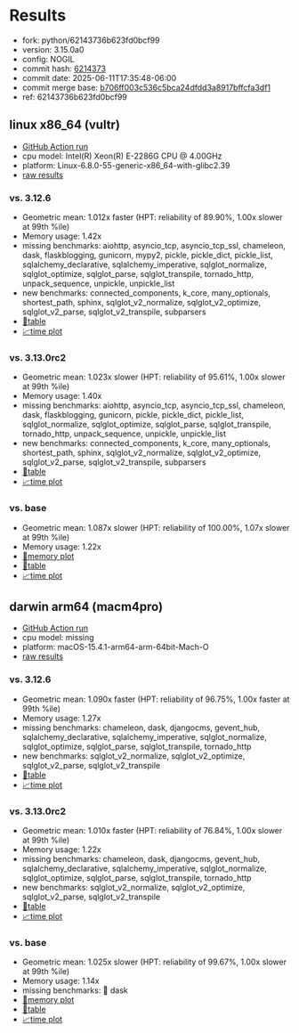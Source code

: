 # Results

- fork: python/62143736b623fd0bcf99
- version: 3.15.0a0
- config: NOGIL
- commit hash: [6214373](https://github.com/python/cpython/commit/6214373)
- commit date: 2025-06-11T17:35:48-06:00
- commit merge base: [b706ff003c536c5bca24dfdd3a8917bffcfa3df1](https://github.com/python/cpython/commit/b706ff003c536c5bca24dfdd3a8917bffcfa3df1)
- ref: 62143736b623fd0bcf99

## linux x86_64 (vultr)

- [GitHub Action run](https://github.com/facebookexperimental/free-threading-benchmarking/actions/runs/15598636887)
- cpu model: Intel(R) Xeon(R) E-2286G CPU @ 4.00GHz
- platform: Linux-6.8.0-55-generic-x86_64-with-glibc2.39
- [raw results](bm-20250611-vultr-x86_64-python-62143736b623fd0bcf99-3.15.0a0-6214373.json)

### vs. 3.12.6

- Geometric mean: 1.012x faster (HPT: reliability of 89.90%, 1.00x slower at 99th %ile)
- Memory usage: 1.42x
- missing benchmarks: aiohttp, asyncio_tcp, asyncio_tcp_ssl, chameleon, dask, flaskblogging, gunicorn, mypy2, pickle, pickle_dict, pickle_list, sqlalchemy_declarative, sqlalchemy_imperative, sqlglot_normalize, sqlglot_optimize, sqlglot_parse, sqlglot_transpile, tornado_http, unpack_sequence, unpickle, unpickle_list
- new benchmarks: connected_components, k_core, many_optionals, shortest_path, sphinx, sqlglot_v2_normalize, sqlglot_v2_optimize, sqlglot_v2_parse, sqlglot_v2_transpile, subparsers
- [📄table](bm-20250611-vultr-x86_64-python-62143736b623fd0bcf99-3.15.0a0-6214373-vs-3.12.6.md)
- [📈time plot](bm-20250611-vultr-x86_64-python-62143736b623fd0bcf99-3.15.0a0-6214373-vs-3.12.6.svg)

### vs. 3.13.0rc2

- Geometric mean: 1.023x slower (HPT: reliability of 95.61%, 1.00x slower at 99th %ile)
- Memory usage: 1.40x
- missing benchmarks: aiohttp, asyncio_tcp, asyncio_tcp_ssl, chameleon, dask, flaskblogging, gunicorn, pickle, pickle_dict, pickle_list, sqlglot_normalize, sqlglot_optimize, sqlglot_parse, sqlglot_transpile, tornado_http, unpack_sequence, unpickle, unpickle_list
- new benchmarks: connected_components, k_core, many_optionals, shortest_path, sphinx, sqlglot_v2_normalize, sqlglot_v2_optimize, sqlglot_v2_parse, sqlglot_v2_transpile, subparsers
- [📄table](bm-20250611-vultr-x86_64-python-62143736b623fd0bcf99-3.15.0a0-6214373-vs-3.13.0rc2.md)
- [📈time plot](bm-20250611-vultr-x86_64-python-62143736b623fd0bcf99-3.15.0a0-6214373-vs-3.13.0rc2.svg)

### vs. base

- Geometric mean: 1.087x slower (HPT: reliability of 100.00%, 1.07x slower at 99th %ile)
- Memory usage: 1.22x
- [🧠memory plot](bm-20250611-vultr-x86_64-python-62143736b623fd0bcf99-3.15.0a0-6214373-vs-base-mem.svg)
- [📄table](bm-20250611-vultr-x86_64-python-62143736b623fd0bcf99-3.15.0a0-6214373-vs-base.md)
- [📈time plot](bm-20250611-vultr-x86_64-python-62143736b623fd0bcf99-3.15.0a0-6214373-vs-base.svg)

## darwin arm64 (macm4pro)

- [GitHub Action run](https://github.com/facebookexperimental/free-threading-benchmarking/actions/runs/15598636887)
- cpu model: missing
- platform: macOS-15.4.1-arm64-arm-64bit-Mach-O
- [raw results](bm-20250611-macm4pro-arm64-python-62143736b623fd0bcf99-3.15.0a0-6214373.json)

### vs. 3.12.6

- Geometric mean: 1.090x faster (HPT: reliability of 96.75%, 1.00x faster at 99th %ile)
- Memory usage: 1.27x
- missing benchmarks: chameleon, dask, djangocms, gevent_hub, sqlalchemy_declarative, sqlalchemy_imperative, sqlglot_normalize, sqlglot_optimize, sqlglot_parse, sqlglot_transpile, tornado_http
- new benchmarks: sqlglot_v2_normalize, sqlglot_v2_optimize, sqlglot_v2_parse, sqlglot_v2_transpile
- [📄table](bm-20250611-macm4pro-arm64-python-62143736b623fd0bcf99-3.15.0a0-6214373-vs-3.12.6.md)
- [📈time plot](bm-20250611-macm4pro-arm64-python-62143736b623fd0bcf99-3.15.0a0-6214373-vs-3.12.6.svg)

### vs. 3.13.0rc2

- Geometric mean: 1.010x faster (HPT: reliability of 76.84%, 1.00x slower at 99th %ile)
- Memory usage: 1.22x
- missing benchmarks: chameleon, dask, djangocms, gevent_hub, sqlalchemy_declarative, sqlalchemy_imperative, sqlglot_normalize, sqlglot_optimize, sqlglot_parse, sqlglot_transpile, tornado_http
- new benchmarks: sqlglot_v2_normalize, sqlglot_v2_optimize, sqlglot_v2_parse, sqlglot_v2_transpile
- [📄table](bm-20250611-macm4pro-arm64-python-62143736b623fd0bcf99-3.15.0a0-6214373-vs-3.13.0rc2.md)
- [📈time plot](bm-20250611-macm4pro-arm64-python-62143736b623fd0bcf99-3.15.0a0-6214373-vs-3.13.0rc2.svg)

### vs. base

- Geometric mean: 1.025x slower (HPT: reliability of 99.67%, 1.00x slower at 99th %ile)
- Memory usage: 1.14x
- missing benchmarks: 🔴 dask
- [🧠memory plot](bm-20250611-macm4pro-arm64-python-62143736b623fd0bcf99-3.15.0a0-6214373-vs-base-mem.svg)
- [📄table](bm-20250611-macm4pro-arm64-python-62143736b623fd0bcf99-3.15.0a0-6214373-vs-base.md)
- [📈time plot](bm-20250611-macm4pro-arm64-python-62143736b623fd0bcf99-3.15.0a0-6214373-vs-base.svg)

